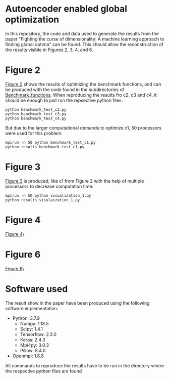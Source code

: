 # Autoencoder enabled global optimization
In this repository, the code and data used to generate the results from the paper "Fighting the curse of dimensionality: A machine learning approach to finding global optima" can be found. This should allow the reconstruction of the results visible in Figures 2, 3, 4, and 6.

# Figure 2
[Figure 2](https://github.com/julianschumann/ae-opt/blob/main/Figure_2.pdf) shows the results of optimizing the benchmark functions, and can be produced with the code found in the subdirectories of [Benchmark_functions](https://github.com/julianschumann/ae-opt/blob/main/Benchmark_functions). When reproducing the results fro c2, c3 and c4, it should be enough to just run the repsective python files:
```
python benchmark_test_c2.py 
python benchmark_test_c3.py 
python benchmark_test_c4.py 
```

But due to the larger computational demands to optimize c1, 50 processors were used for this problem:
```
mpirun -n 50 python benchmark_test_c1.py
python results_benchmark_test_c1.py
```

# Figure 3
[Figure 3](https://github.com/julianschumann/ae-opt/blob/main/Figure_3.pdf) is produced, like c1 from Figure 2 with the help of multiple processors to decrease computation time:
```
mpirun -n 50 python visualization_1.py
python results_visulaization_1.py
```

# Figure 4
[Figure 4](https://github.com/julianschumann/ae-opt/blob/main/Figure_4.pdf)\\


# Figure 6
[Figure 6](https://github.com/julianschumann/ae-opt/blob/main/Figure_6.pdf)\\




# Software used
The result show in the paper have been produced using the following software implementation:
- Python: 3.7.9
  - Numpy: 1.18.5
  - Scipy: 1.4.1
  - Tensorflow: 2.3.0
  - Keras: 2.4.3
  - Mpi4py: 3.0.3
  - Pillow: 8.4.0
- Openmpi: 1.8.8

All commands to reproduce the results have to be run in the directory where the respective python files are found

